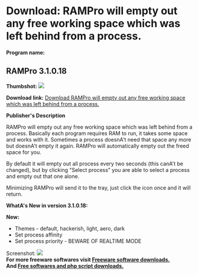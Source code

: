 # Download: RAMPro will empty out any free working space which was left behind from a process.

**Program name:**

## RAMPro 3.1.0.18

  
**Thumbshot:** ![](http://www.freewarefiles.com/screenshot/rampro3_md.jpg)   
  
**Download link:** [Download RAMPro will empty out any free working space which was left behind from a process.](http://freesoftwares.boysofts.com/RAMPro_program_50020.html)  
  


**Publisher's Description**  
  


RAMPro will empty out any free working space which was left behind from a process. Basically each program requires RAM to run, it takes some space and works with it. Sometimes a process doesnA't need that space any more but doesnA't empty it again. RAMPro will automatically empty out the freed space for you. 

By default it will empty out all process every two seconds (this canA't be changed), but by clicking "Select process" you are able to select a process and empty out that one alone.

Minimizing RAMPro will send it to the tray, just click the icon once and it will return.

**WhatA's New in version 3.1.0.18:**

**New:**

  * Themes - default, hackerish, light, aero, dark 
  * Set process affinity 
  * Set process priority - BEWARE OF REALTIME MODE 

  
  
Screenshot: ![](http://www.freewarefiles.com/screenshot/rampro3.jpg)   
**For more freeware softwares visit [Freeware software downloads.](http://freesoftwares.boysofts.com/)**   
**And [Free softwares and php script downloads.](http://www.boysofts.com/)**
